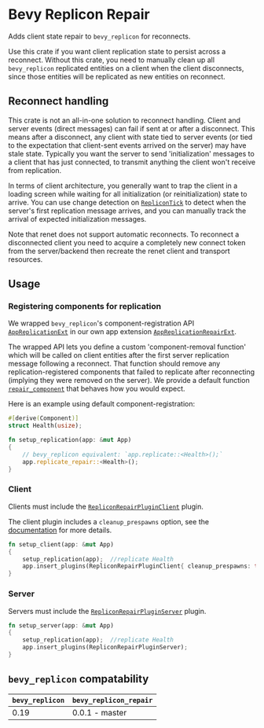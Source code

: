 # Bevy Replicon Repair

Adds client state repair to `bevy_replicon` for reconnects.

Use this crate if you want client replication state to persist across a reconnect. Without this crate, you need to manually clean up all `bevy_replicon` replicated entities on a client when the client disconnects, since those entities will be replicated as new entities on reconnect.



## Reconnect handling

This crate is not an all-in-one solution to reconnect handling. Client and server events (direct messages) can fail if sent at or after a disconnect. This means after a disconnect, any client with state tied to server events (or tied to the expectation that client-sent events arrived on the server) may have stale state. Typically you want the server to send 'initialization' messages to a client that has just connected, to transmit anything the client won't receive from replication.

In terms of client architecture, you generally want to trap the client in a loading screen while waiting for all initialization (or reinitialization) state to arrive. You can use change detection on [`RepliconTick`](bevy_replicon::prelude::RepliconTick) to detect when the server's first replication message arrives, and you can manually track the arrival of expected initialization messages.

Note that renet does not support automatic reconnects. To reconnect a disconnected client you need to acquire a completely new connect token from the server/backend then recreate the renet client and transport resources.



## Usage

### Registering components for replication

We wrapped `bevy_replicon`'s component-registration API [`AppReplicationExt`](bevy_replicon::prelude::AppReplicationExt) in our own app extension [`AppReplicationRepairExt`](bevy_replicon_repair::AppReplicationRepairExt).

The wrapped API lets you define a custom 'component-removal function' which will be called on client entities after the first server replication message following a reconnect. That function should remove any replication-registered components that failed to replicate after reconnecting (implying they were removed on the server). We provide a default function [`repair_component`](bevy_replicon_repair::repair_component) that behaves how you would expect.

Here is an example using default component-registration:

```rust
#[derive(Component)]
struct Health(usize);

fn setup_replication(app: &mut App)
{
    // bevy_replicon equivalent: `app.replicate::<Health>();`
    app.replicate_repair::<Health>();
}
```


### Client

Clients must include the [`RepliconRepairPluginClient`](bevy_replicon_repair::RepliconRepairPluginClient) plugin.

The client plugin includes a `cleanup_prespawns` option, see the [documentation](bevy_replicon_repair::RepliconRepairPluginClient::cleanup_prespawns) for more details.

```rust
fn setup_client(app: &mut App)
{
    setup_replication(app);  //replicate Health
    app.insert_plugins(RepliconRepairPluginClient{ cleanup_prespawns: true });
}
```


### Server

Servers must include the [`RepliconRepairPluginServer`](bevy_replicon_repair::RepliconRepairPluginServer) plugin.

```rust
fn setup_server(app: &mut App)
{
    setup_replication(app);  //replicate Health
    app.insert_plugins(RepliconRepairPluginServer);
}
```



## `bevy_replicon` compatability

| `bevy_replicon` | `bevy_replicon_repair` |
|-------|----------------|
| 0.19  | 0.0.1 - master |
